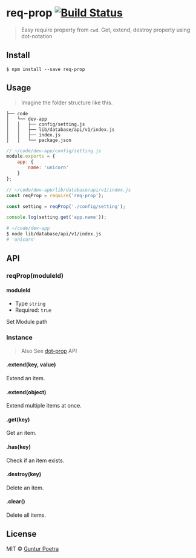 # req-prop [![Build Status](https://travis-ci.org/iguntur/req-prop.svg?branch=master)](https://travis-ci.org/iguntur/req-prop)

> Easy require property from `cwd`. Get, extend, destroy property using dot-notation


## Install

```
$ npm install --save req-prop
```


## Usage

> Imagine the folder structure like this.

```
├── code
│   └── dev-app
│   │   ├── config/setting.js
│   │   ├── lib/database/api/v1/index.js
│   │   ├── index.js
│   │   └── package.json
```

```js
// ~/code/dev-app/config/setting.js
module.exports = {
    app: {
        name: 'unicorn'
    }
};
```

```js
// ~/code/dev-app/lib/database/api/v1/index.js
const reqProp = require('req-prop');

const setting = reqProp('./config/setting');

console.log(setting.get('app.name'));
```

```bash
# ~/code/dev-app
$ node lib/database/api/v1/index.js
# 'unicorn'
```


## API

### reqProp(moduleId)

#### moduleId

- Type `string`
- Required: `true`

Set Module path


### Instance

> Also See [dot-prop](https://www.npmjs.com/package/dot-prop#api) API


#### .extend(key, value)

Extend an item.

#### .extend(object)

Extend multiple items at once.

#### .get(key)

Get an item.

#### .has(key)

Check if an item exists.

#### .destroy(key)

Delete an item.

#### .clear()

Delete all items.


## License

MIT © [Guntur Poetra](http://guntur.starmediateknik.com)
